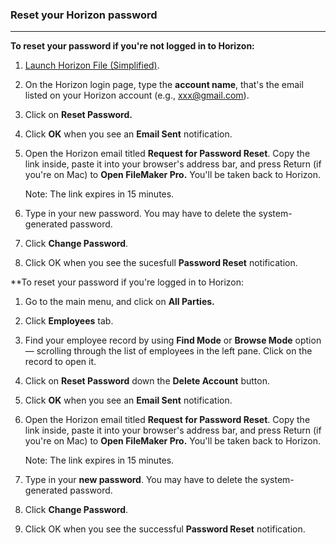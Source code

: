 ### Reset your Horizon password
______________________________

**To reset your password if you're not logged in to Horizon:** 

1. [Launch Horizon File (Simplified)](Launch%20Horizon%20File%20(Simplified).md).

 2. On the Horizon login page, type the **account name**, that's the email  listed on your Horizon account (e.g., xxx@gmail.com). 

3. Click on **Reset Password.**

4. Click **OK** when you see an **Email Sent** notification. 

5. Open the Horizon email titled **Request for Password Reset**. Copy the link inside, paste it into your browser's address bar, and press Return (if you're on Mac) to  **Open FileMaker Pro.** You'll be taken back to Horizon.

	Note: The link expires in 15 minutes.

6. Type in your new password. You may have to delete the system-generated password.

7. Click **Change Password**. 

8. Click OK when you see the sucesfull **Password Reset** notification.

**To reset your password if you're logged in to Horizon:

1. Go to the main menu, and click on **All Parties.**

2.  Click **Employees** tab. 

3. Find your employee record by using **Find Mode** or **Browse Mode** option — scrolling through the list of employees in the left pane. Click on the record to open it. 

4. Click on **Reset Password** down the **Delete Account** button.

5. Click **OK** when you see an **Email Sent** notification. 

6. Open the Horizon email titled **Request for Password Reset**. Copy the link inside, paste it into your browser's address bar, and press Return (if you're on Mac) to **Open FileMaker Pro.** You'll be taken back to Horizon.

	Note: The link expires in 15 minutes.

7. Type in your **new password**. You may have to delete the system-generated password. 

8. Click **Change Password**. 

9. Click OK when you see the successful **Password Reset** notification.
